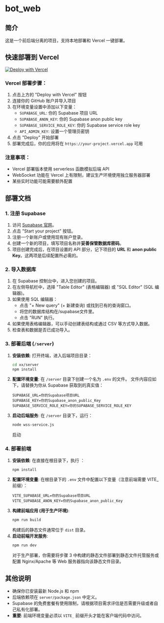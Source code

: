 # bot_web

## 简介
这是一个前后端分离的项目，支持本地部署和 Vercel 一键部署。

## 快速部署到 Vercel

[![Deploy with Vercel](https://vercel.com/button)](https://vercel.com/new/clone?repository-url=https://github.com/your-username/bot_web)

### Vercel 部署步骤：

1. 点击上方的 "Deploy with Vercel" 按钮
2. 连接你的 GitHub 账户并导入项目
3. 在环境变量设置中添加以下变量：
   - `SUPABASE_URL`: 你的 Supabase 项目 URL
   - `SUPABASE_ANON_KEY`: 你的 Supabase anon public key
   - `SUPABASE_SERVICE_ROLE_KEY`: 你的 Supabase service role key
   - `API_ADMIN_KEY`: 设置一个管理员密钥
4. 点击 "Deploy" 开始部署
5. 部署完成后，你的应用将在 `https://your-project.vercel.app` 可用

### 注意事项：
- Vercel 部署版本使用 serverless 函数模拟后端 API
- WebSocket 功能在 Vercel 上有限制，建议生产环境使用独立服务器部署
- 某些实时功能可能需要额外配置

## 部署文档
### 1. 注册 Supabase
1.  访问 [Supabase 官网](https://supabase.io/)。
2.  点击 "Start your project" 按钮。
3.  注册一个新账户或使用现有账户登录。
4.  创建一个新的项目，填写项目名称并**妥善保管数据库密码**。
5.  项目创建完成后，在项目设置的 API 部分，记下项目的 **URL** 和 **anon public Key**。这两项是后续配置所必需的。

### 2. 导入数据库
1.  在 Supabase 控制台中，进入您创建的项目。
2.  在左侧导航栏中，选择 "Table Editor" (表格编辑器) 或 "SQL Editor" (SQL 编辑器)。
3.  如果使用 SQL 编辑器：
    *   点击 "+ New query" (+ 新建查询) 或找到已有的查询窗口。
    *   将您的数据库结构在/supabase文件里。
    *   点击 "RUN" 执行。
4.  如果使用表格编辑器，可以手动创建表结构或通过 CSV 等方式导入数据。
5.  检查表和数据是否已成功导入。

### 3. 部署后端 (`/server`)
1.  **安装依赖**:
    打开终端，进入后端项目目录：
    ```bash
    cd xx/server
    npm install
    ```
2.  **配置环境变量**:
    在 `/server` 目录下创建一个名为 `.env` 的文件。
    文件内容应如下，请替换为你从 Supabase 获取到的真实值：
    ```env
    SUPABASE_URL=你的Supabase项目URL
    SUPABASE_KEY=你的Supabase_anon_public_Key
    SUPABASE_SERVICE_ROLE_KEY=你的SUPABASE_SERVICE_ROLE_KEY
    ```
3.  **启动后端服务**:
    在 `/server` 目录下，运行：
    ```bash
    node wss-service.js
    ```
    启动

### 4. 部署前端

1.  **安装依赖**:
    在直接在根目录下，执行 ：
    ```bash
    npm install
    ```
2.  **配置环境变量**:
    在根目录下的 `.env` 文件中配置以下变量（注意前端需要 VITE_ 前缀）：
    ```env
    VITE_SUPABASE_URL=你的Supabase项目URL
    VITE_SUPABASE_ANON_KEY=你的Supabase_anon_public_Key
    ```
3.  **构建前端应用 (用于生产环境)**:
    ```bash
    npm run build
    ```
    构建后的静态文件通常位于  `dist` 目录。
4.  **启动前端开发服务**:
    ```bash
    npm run dev
    ```
    对于生产部署，你需要将步骤 3 中构建的静态文件部署到静态文件托管服务或配置 Nginx/Apache 等 Web 服务器指向该静态文件目录。

## 其他说明
-   确保你已安装最新 Node.js 和 npm 
-   后端依赖项在 `server/package.json` 中定义。
-   Supabase 的免费套餐有使用限制，请根据项目需求评估是否需要升级或者自己私有化部署。
-   **重要**: 前端环境变量必须以 `VITE_` 前缀开头才能在客户端代码中访问。